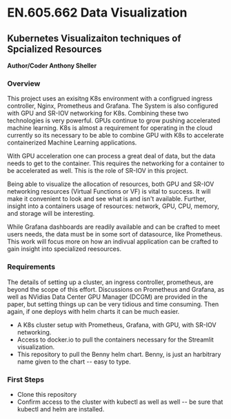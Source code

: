 # EN.605.662 Data Visualization
## Kubernetes Visualizaiton techniques of Spcialized Resources

**Author/Coder Anthony Sheller**

### Overview

This project uses an exisitng K8s environment with a configrued ingress controller, Nginx, Prometheus and Grafana.  The System is also configured with GPU and SR-IOV networking for K8s. Combining these two technologies is very powerful.  GPUs continue to grow pushing accelerated machine learning. K8s is almost a requirement for operating in the cloud currently so its necessary to be able to combine GPU with K8s to accelerate containerized Machine Learning applications. 

With GPU acceleration one can process a great deal of data, but the data needs to get to the container.  This requires the networking for a container to be accelerated as well.  This is the role of SR-IOV in this project.  

Being able to visualize the allocation of resources, both GPU and SR-IOV networking resources (Virtual Functions or VF) is vital to success. It will make it convenient to look and see what is and isn't available.  Further, insight into a containers usage of resources: network, GPU, CPU, memory, and storage will be interesting.

While Grafana dashboards are readily available and can be crafted to meet users needs, the data must be in some sort of datasource, like Prometheus. This work will focus more on how an indivual application can be crafted to gain insight into specialized reesources. 

### Requirements
The details of setting up a cluster, an ingress controller, prometheus, are beyond the scope of this effort. Discussions on Prometheus and Grafana, as well as NVidias Data Center GPU Manager (DCGM) are provided in the paper, but setting things up can be very tidious and time consuming. Then again, if one deploys with helm charts it can be much easier.  
- A K8s cluster setup with Prometheus, Grafana, with GPU, with SR-IOV networking.
- Access to docker.io to pull the containers necessary for the Streamlit visualization. 
- This repository to pull the Benny helm chart.  Benny, is just an harbitrary name given to the chart -- easy to type.

### First Steps
- Clone this repository
- Confirm access to the cluster with kubectl as well as well -- be sure that kubectl and helm are installed.

